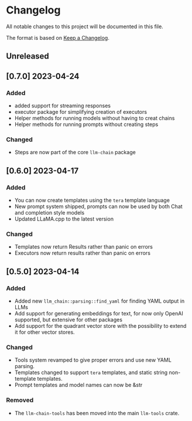 # Changelog

All notable changes to this project will be documented in this file.

<!-- next-header -->

The format is based on [Keep a Changelog](https://keepachangelog.com/en/1.0.0/).

## Unreleased

## [0.7.0] 2023-04-24

### Added
- added support for streaming responses
- executor package for simplifying creation of executors
- Helper methods for running models without having to creat chains
- Helper methods for running prompts without creating steps
### Changed
- Steps are now part of the core `llm-chain` package

## [0.6.0] 2023-04-17

### Added

- You can now create templates using the `tera` template language
- New prompt system shipped, prompts can now be used by both Chat and completion style models
- Updated LLaMA.cpp to the latest version

### Changed

- Templates now return Results rather than panic on errors
- Executors now return results rather than panic on errors

## [0.5.0] 2023-04-14

### Added

- Added new `llm_chain::parsing::find_yaml` for finding YAML output in LLMs
- Add support for generating embeddings for text, for now only OpenAI supported, but extensive for other packages
- Add support for the quadrant vector store with the possibility to extend it for other vector stores.

### Changed

- Tools system revamped to give proper errors and use new YAML parsing.
- Templates changed to support `tera` templates, and static string non-template templates.
- Prompt templates and model names can now be &str

### Removed

- The `llm-chain-tools` has been moved into the main `llm-tools` crate.

<!-- next-url -->
